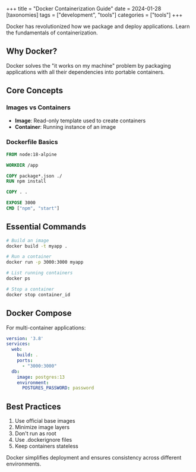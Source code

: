 +++
title = "Docker Containerization Guide"
date = 2024-01-28
[taxonomies]
tags = ["development", "tools"]
categories = ["tools"]
+++

Docker has revolutionized how we package and deploy applications. Learn the fundamentals of containerization.

<!-- more -->

## Why Docker?

Docker solves the "it works on my machine" problem by packaging applications with all their dependencies into portable containers.

## Core Concepts

### Images vs Containers
- **Image**: Read-only template used to create containers
- **Container**: Running instance of an image

### Dockerfile Basics

```dockerfile
FROM node:18-alpine

WORKDIR /app

COPY package*.json ./
RUN npm install

COPY . .

EXPOSE 3000
CMD ["npm", "start"]
```

## Essential Commands

```bash
# Build an image
docker build -t myapp .

# Run a container
docker run -p 3000:3000 myapp

# List running containers
docker ps

# Stop a container
docker stop container_id
```

## Docker Compose

For multi-container applications:

```yaml
version: '3.8'
services:
  web:
    build: .
    ports:
      - "3000:3000"
  db:
    image: postgres:13
    environment:
      POSTGRES_PASSWORD: password
```

## Best Practices

1. Use official base images
2. Minimize image layers
3. Don't run as root
4. Use .dockerignore files
5. Keep containers stateless

Docker simplifies deployment and ensures consistency across different environments.